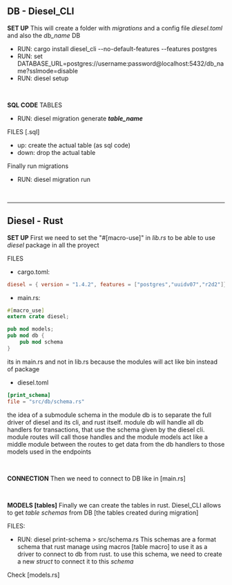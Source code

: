 ## DB - Diesel_CLI
**SET UP**
This will create a folder with *migrations* and a config file *diesel.toml* and also the *db_name* DB
- RUN:  cargo install diesel_cli --no-default-features --features postgres
- RUN:  set DATABASE_URL=postgres://username:password@localhost:5432/db_name?sslmode=disable
- RUN:  diesel setup

<br>

**SQL CODE**
TABLES
- RUN:  diesel migration generate ***table_name***

FILES [.sql]
- up:   create the actual table (as sql code)
- down: drop the actual table

Finally run migrations
- RUN:  diesel migration run

<br>

___
## Diesel - Rust
**SET UP**
First we need to set the "#[macro-use]" in *lib.rs* to be able to use *diesel* package in all the proyect

FILES
- cargo.toml:
```toml
diesel = { version = "1.4.2", features = ["postgres","uuidv07","r2d2"]}
```

- main.rs:
```rust
#[macro_use]
extern crate diesel;

pub mod models;
pub mod db {
    pub mod schema
}
```
its in main.rs and not in lib.rs because the modules will act like bin instead of package

- diesel.toml
```toml
[print_schema]
file = "src/db/schema.rs"
```
the idea of a submodule schema in the module db is to separate the full driver of diesel and its cli, and rust itself.
module db will handle all db handlers for transactions, that use the schema given by the diesel cli.
module routes will call those handles and the module models act like a middle module between the routes to get data from the
db handlers to those models used in the endpoints

<br>

**CONNECTION**
Then we need to connect to DB like in [main.rs]

<br>

**MODELS [tables]**
Finally we can create the tables in rust. Diesel_CLI allows to get *table schemas* from DB [the tables created during migration]

FILES:
- RUN:  diesel print-schema > src/schema.rs
This schemas are a format schema that rust manage using macros [table macro] to use it as a driver to connect to db from rust.
to use this schema, we need to create a new *struct* to connect it to this *schema*

Check [models.rs]